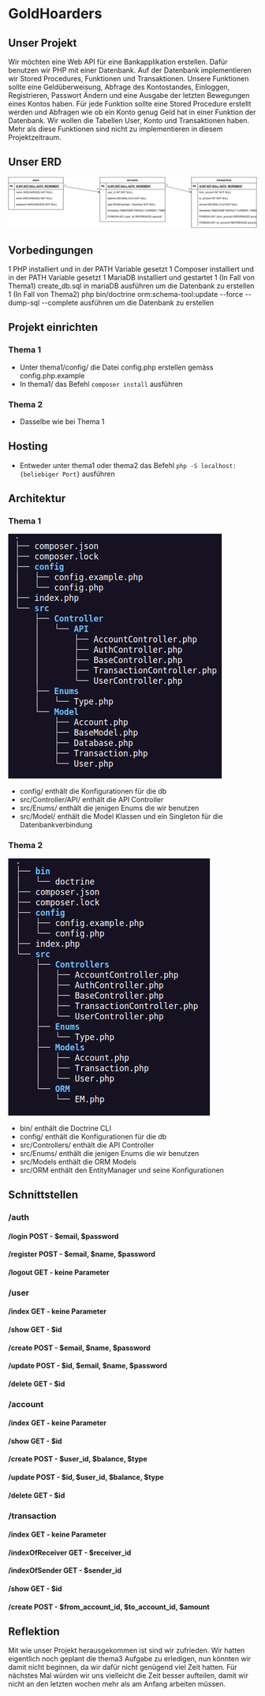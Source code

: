 # GoldHoarders

## Unser Projekt
Wir möchten eine Web API für eine Bankapplikation erstellen. Dafür benutzen wir PHP mit einer Datenbank. Auf der Datenbank implementieren wir Stored Procedures, Funktionen und Transaktionen. Unsere Funktionen sollte eine Geldüberweisung, Abfrage des Kontostandes, Einloggen, Registrieren, Passwort Ändern und eine Ausgabe der letzten Bewegungen eines Kontos haben. Für jede Funktion sollte eine Stored Procedure erstellt werden und Abfragen wie ob ein Konto genug Geld hat in einer Funktion der Datenbank. Wir wollen die Tabellen User, Konto und Transaktionen haben. Mehr als diese Funktionen sind nicht zu implementieren in diesem Projektzeitraum.

## Unser ERD

![image](https://raw.githubusercontent.com/ItzSveno/GoldHoarders/main/db/ERD.png)

## Vorbedingungen
1 PHP installiert und in der PATH Variable gesetzt
1 Composer installiert und in der PATH Variable gesetzt
1 MariaDB installiert und gestartet
1 (In Fall von Thema1) create_db.sql in mariaDB ausführen um die Datenbank zu erstellen
1 (In Fall von Thema2) php bin/doctrine orm:schema-tool:update --force --dump-sql --complete ausführen um die Datenbank zu erstellen

## Projekt einrichten

### Thema 1
- Unter thema1/config/ die Datei config.php erstellen gemäss config.php.example
- In thema1/ das Befehl `composer install` ausführen

### Thema 2
- Dasselbe wie bei Thema 1

## Hosting
- Entweder unter thema1 oder thema2 das Befehl `php -S localhost:{beliebiger Port}` ausführen

## Architektur

### Thema 1
![thema1](https://raw.githubusercontent.com/ItzSveno/GoldHoarders/main/architecture/thema1_architektur.png)

- config/ enthält die Konfigurationen für die db
- src/Controller/API/ enthält die API Controller
- src/Enums/ enthält die jenigen Enums die wir benutzen
- src/Model/ enthält die Model Klassen und ein Singleton für die Datenbankverbindung

### Thema 2
![thema2](https://raw.githubusercontent.com/ItzSveno/GoldHoarders/main/architecture/thema2_architektur.png)

- bin/ enthält die Doctrine CLI
- config/ enthält die Konfigurationen für die db
- src/Controllers/ enthält die API Controller
- src/Enums/ enthält die jenigen Enums die wir benutzen
- src/Models enthält die ORM Models
- src/ORM enthält den EntityManager und seine Konfigurationen

## Schnittstellen
### /auth
#### /login POST - $email, $password
#### /register POST - $email, $name, $password
#### /logout GET - keine Parameter

### /user
#### /index GET - keine Parameter
#### /show GET - $id
#### /create POST - $email, $name, $password
#### /update POST - $id, $email, $name, $password
#### /delete GET - $id

### /account
#### /index GET - keine Parameter
#### /show GET - $id
#### /create POST - $user_id, $balance, $type
#### /update POST - $id, $user_id, $balance, $type
#### /delete GET - $id

### /transaction
#### /index GET - keine Parameter
#### /indexOfReceiver GET - $receiver_id
#### /indexOfSender GET - $sender_id
#### /show GET - $id
#### /create POST - $from_account_id, $to_account_id, $amount

## Reflektion
Mit wie unser Projekt herausgekommen ist sind wir zufrieden. Wir hatten eigentlich noch geplant die thema3 Aufgabe zu erledigen, nun könnten wir damit nicht beginnen, da wir dafür nicht genügend viel Zeit hatten.
Für nächstes Mal würden wir uns vielleicht die Zeit besser aufteilen, damit wir nicht an den letzten wochen mehr als am Anfang arbeiten müssen.